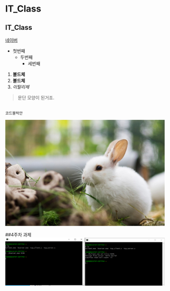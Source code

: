 # IT_Class
## IT_Class

[네이버](https://naver.com)

- 첫번째
  - 두번째
    - 세번째

1. **볼드체**
2. __볼드체__
3. *이탈리체*

>문단 모양이 된거죠.

<pre><code>
코드블럭안
</pre></code>

<img width="" height="" src="./jpg/41_(2).jpg"></img>

##4주차 과제
<img width="" height="" src="./jpg/4주차과제.png"></img>


